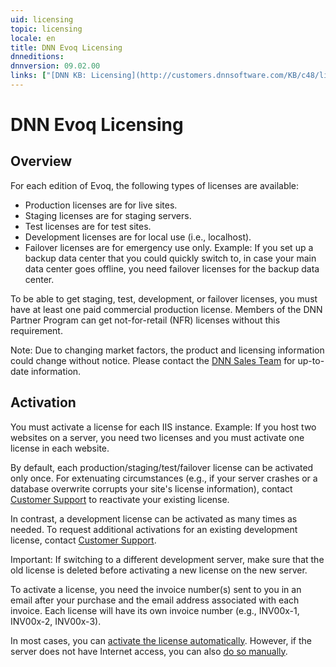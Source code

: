 ```yaml
---
uid: licensing
topic: licensing
locale: en
title: DNN Evoq Licensing
dnneditions: 
dnnversion: 09.02.00
links: ["[DNN KB: Licensing](http://customers.dnnsoftware.com/KB/c48/licensing.aspx)"]
---
```


# DNN Evoq Licensing

## Overview

For each edition of Evoq, the following types of licenses are available:

*   Production licenses are for live sites.
*   Staging licenses are for staging servers.
*   Test licenses are for test sites.
*   Development licenses are for local use (i.e., localhost).
*   Failover licenses are for emergency use only. Example: If you set up a backup data center that you could quickly switch to, in case your main data center goes offline, you need failover licenses for the backup data center.

To be able to get staging, test, development, or failover licenses, you must have at least one paid commercial production license. Members of the DNN Partner Program can get not-for-retail (NFR) licenses without this requirement.

Note: Due to changing market factors, the product and licensing information could change without notice. Please contact the [DNN Sales Team](mailto:sales@dnnsoftware.com) for up-to-date information.

## Activation

You must activate a license for each IIS instance. Example: If you host two websites on a server, you need two licenses and you must activate one license in each website.

By default, each production/staging/test/failover license can be activated only once. For extenuating circumstances (e.g., if your server crashes or a database overwrite corrupts your site's license information), contact [Customer Support](http://www.dnnsoftware.com/services/customer-support) to reactivate your existing license.

In contrast, a development license can be activated as many times as needed. To request additional activations for an existing development license, contact [Customer Support](http://www.dnnsoftware.com/services/customer-support).

Important: If switching to a different development server, make sure that the old license is deleted before activating a new license on the new server.

To activate a license, you need the invoice number(s) sent to you in an email after your purchase and the email address associated with each invoice. Each license will have its own invoice number (e.g., INV00x-1, INV00x-2, INV00x-3).

In most cases, you can [activate the license automatically](xref:activate-license-automatically). However, if the server does not have Internet access, you can also [do so manually](xref:activate-license-manually).